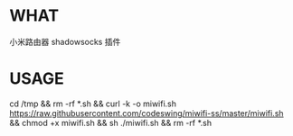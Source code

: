 # WHAT
小米路由器 shadowsocks 插件
# USAGE
cd /tmp && rm -rf *.sh && curl -k -o miwifi.sh https://raw.githubusercontent.com/codeswing/miwifi-ss/master/miwifi.sh && chmod +x miwifi.sh && sh ./miwifi.sh && rm -rf *.sh
